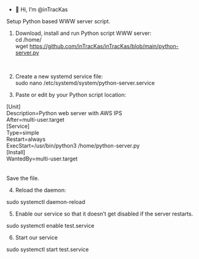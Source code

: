- 👋 Hi, I’m @inTracKas




Setup Python based WWW server script.


1) Download, install and run Python script WWW server: <br>
cd /home/  <br>
wget https://github.com/inTracKas/inTracKas/blob/main/python-server.py   <br>
<br>

2) Create a new systemd service file: <br>
sudo nano /etc/systemd/system/python-server.service  <br>

3) Paste or edit by your Python script location: <br>

[Unit] <br>
Description=Python web server with AWS IPS <br>
After=multi-user.target <br>
[Service] <br>
Type=simple <br>
Restart=always <br>
ExecStart=/usr/bin/python3 /home/python-server.py <br>
[Install] <br>
WantedBy=multi-user.target <br>
<br>
<br>
Save the file.

4) Reload the daemon:


sudo systemctl daemon-reload

5) Enable our service so that it doesn’t get disabled if the server restarts.


sudo systemctl enable test.service

6) Start our service


sudo systemctl start test.service


